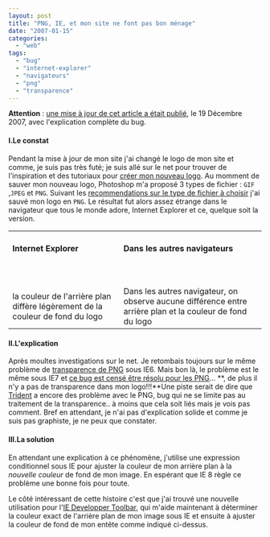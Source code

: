 ```yaml
---
layout: post
title: "PNG, IE, et mon site ne font pas bon ménage"
date: "2007-01-15"
categories: 
  - "web"
tags: 
  - "bug"
  - "internet-explorer"
  - "navigateurs"
  - "png"
  - "transparence"
---
```


**Attention** : [une mise à jour de cet article a était publié](http://nyamsprod.com/blog/2007/12/09/png-ie-et-mon-site-ne-font-pas-bon-menage-mise-a-jour/ "PNG, IE, et mon site ne font pas bon ménage - mise à jour"), le 19 Décembre 2007, avec l'explication complète du bug.

#### I.Le constat

Pendant la mise à jour de mon site j'ai changé le logo de mon site et comme, je suis pas très futé; je suis allé sur le net pour trouver de l'inspiration et des tutoriaux pour [créer mon nouveau logo](http://www.fxdesigning.com/web2txt.php "Tutoriel pour  créer un logo 2.0"). Au momment de sauver mon nouveau logo, Photoshop m'a proposé 3 types de fichier : `GIF` ,`JPEG` et `PNG`. Suivant les [recommendations sur le type de fichier à choisir](http://www.yourtotalsite.com/archives/miscellaneous/which_image_format_is_bes/ "comment choisir le format d'image pour votre site") j'ai sauvé mon logo en `PNG`. Le résultat fut alors assez étrange dans le navigateur que tous le monde adore, Internet Explorer et ce, quelque soit la version.

<table border="0" summary="illustration du bug de rendu d'une image au format PNG sous Internet Explorer"><tbody><tr><td><h4>Internet Explorer</h4></td><td><h4>Dans les autres navigateurs</h4></td></tr><tr><td><p style="text-align: center"><img title="la partie de mon header sous Internet Explorer" src="images/png_bug_ie.gif" alt=""></p></td><td><p style="text-align: center"><img title="la partie de mon header sous Firefox" src="images/png_bug_ff.gif" alt=""></p></td></tr><tr><td>la couleur de l'arrière plan diffère légèrement de la couleur de fond du logo</td><td>Dans les autres navigateur, on observe aucune différence entre arrière plan et la couleur de fond du logo</td></tr></tbody></table>

#### II.L'explication

Après moultes investigations sur le net. Je retombais toujours sur le même problème de [transparence de PNG](http://support.microsoft.com/kb/294714/fr "gestion de la transparence du PNG sous IE 6") sous IE6. Mais bon là, le problème est le même sous IE7 et [ce bug est censé être résolu pour les PNG](http://blogs.msdn.com/ie/archive/2006/08/22/712830.aspx "Résolution du bug de transparence sous IE7")... **, de plus il n'y a pas de transparence dans mon logo!!!**Une piste serait de dire que [Trident](http://en.wikipedia.org/wiki/Trident_(layout_engine) "Le moteur de rendu de la famille IE") a encore des problème avec le PNG, bug qui ne se limite pas au traitement de la transparence.. à moins que cela soit liés mais je vois pas comment. Bref en attendant, je n'ai pas d'explication solide et comme je suis pas graphiste, je ne peux que constater.

#### III.La solution

En attendant une explication à ce phénomène, j'utilise une expression conditionnel sous IE pour ajuster la couleur de mon arrière plan à la _nouvelle couleur_ de fond de mon image. En espérant que IE 8 règle ce problème une bonne fois pour toute.

<!--\[if IE lt 8\]><style type="text/css" media="screen">#header { background-color:#FFE295; }</style><!\[endif\]-->

Le côté intéressant de cette histoire c'est que j'ai trouvé une nouvelle utilisation pour l'[IE Developper Toolbar](http://www.microsoft.com/downloads/details.aspx?familyid=e59c3964-672d-4511-bb3e-2d5e1db91038&displaylang=en "La barre de WebDev à la sauce IE"), qui m'aide maintenant à déterminer la couleur exact de l'arrière plan de mon image sous IE et ensuite à ajuster la couleur de fond de mon entête comme indiqué ci-dessus.
